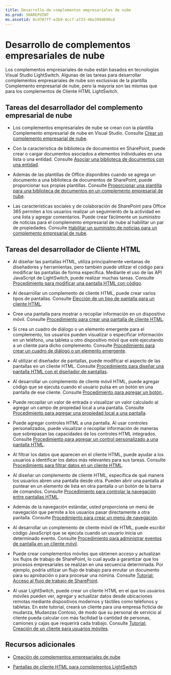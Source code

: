 ```yaml
---
title: Desarrollo de complementos empresariales de nube
ms.prod: SHAREPOINT
ms.assetid: 8cd707ff-e3b9-4cc7-a733-46e399d690c8
---
```



# Desarrollo de complementos empresariales de nube
 Los complementos empresariales de nube están basados en tecnologías Visual Studio LightSwitch. Algunas de las tareas para desarrollar complementos empresariales de nube son exclusivas de la plantilla Complemento empresarial de nube, pero la mayoría son las mismas que para los complementos de Cliente HTML LightSwitch.
## Tareas del desarrollador del complemento empresarial de nube


- Los complementos empresariales de nube se crean con la plantilla Complemento empresarial de nube en Visual Studio. Consulte  [Crear un complemento empresarial de nube](create-a-cloud-business-add-in.md).
    
  
- Con la característica de biblioteca de documentos en SharePoint, puede crear o cargar documentos asociados a elementos individuales en una lista o una entidad. Consulte  [Asociar una biblioteca de documentos con una entidad](associate-a-document-library-with-an-entity.md).
    
  
- Además de las plantillas de Office disponibles cuando se agrega un documento a una biblioteca de documentos de SharePoint, puede proporcionar sus propias plantillas. Consulte  [Proporcionar una plantilla para una biblioteca de documentos en un complemento empresarial de nube](provide-a-template-for-a-document-library-in-a-cloud-business-add-in.md).
    
  
- Las características sociales y de colaboración de SharePoint para Office 365 permiten a los usuarios realizar un seguimiento de la actividad en una lista y agregar comentarios. Puede crear fácilmente un suministro de noticias para el complemento empresarial de nube al habilitar un par de propiedades. Consulte  [Habilitar un suministro de noticias para un complemento empresarial de nube](enable-a-newsfeed-for-a-cloud-business-add-in.md).
    
  

## Tareas del desarrollador de Cliente HTML


- Al diseñar las pantallas HTML, utiliza principalmente ventanas de diseñadores y herramientas, pero también puede utilizar el código para modificar las pantallas de forma específica. Mediante el uso de las API JavaScript de LightSwitch, puede realizar muchas tareas. Consulte  [Procedimiento para modificar una pantalla HTML con código](http://msdn.microsoft.com/es-es/library/jj733572.aspx).
    
  
- Al desarrollar un complemento de cliente HTML, puede crear varios tipos de pantallas. Consulte  [Elección de un tipo de pantalla para un cliente HTML](http://msdn.microsoft.com/es-es/library/jj713590.aspx).
    
  
- Cree una pantalla para mostrar o recopilar información en un dispositivo móvil. Consulte  [Procedimiento para crear una pantalla de cliente HTML](http://msdn.microsoft.com/es-es/library/jj713589.aspx).
    
  
- Si crea un cuadro de diálogo o un elemento emergente para el complemento, los usuarios pueden visualizar o especificar información en un teléfono, una tableta u otro dispositivo móvil que esté ejecutando a un cliente para dicho complemento. Consulte  [Procedimiento para crear un cuadro de diálogo o un elemento emergente](http://msdn.microsoft.com/es-es/library/jj713587.aspx).
    
  
- Al utilizar el diseñador de pantallas, puede modificar el aspecto de las pantallas en un cliente HTML. Consulte  [Procedimiento para diseñar una pantalla HTML con el diseñador de pantallas](http://msdn.microsoft.com/es-es/library/jj733575.aspx).
    
  
- Al desarrollar un complemento de cliente móvil HTML, puede agregar código que se ejecuta cuando el usuario pulsa en un botón en una pantalla de ese cliente. Consulte  [Procedimiento para agregar un botón ](http://msdn.microsoft.com/es-es/library/jj733573.aspx).
    
  
- Puede recopilar un valor de entrada o visualizar un valor calculado al agregar un campo de propiedad local a una pantalla. Consulte  [Procedimiento para agregar una propiedad local a una pantalla](http://msdn.microsoft.com/es-es/library/jj733571.aspx).
    
  
- Puede agregar controles HTML a una pantalla. Al usar controles personalizados, puede visualizar o recopilar información de maneras que sobrepasan las capacidades de los controles HTML integrados. Consulte  [Procedimiento para agregar un control personalizado a una pantalla HTML](http://msdn.microsoft.com/es-es/library/jj733569.aspx).
    
  
- Al filtrar los datos que aparecen en el cliente HTML, puede ayudar a los usuarios a identificar los datos más relevantes para sus tareas. Consulte  [Procedimiento para filtrar datos en un cliente HTML](http://msdn.microsoft.com/es-es/library/jj733574.aspx).
    
  
- Al diseñar un complemento de cliente HTML, especifica de qué manera los usuarios abren una pantalla desde otra. Pueden abrir una pantalla al puntear en un elemento de lista en otra pantalla o un botón de la barra de comandos. Consulte  [Procedimiento para controlar la navegación entre pantallas HTML](http://msdn.microsoft.com/es-es/library/jj733570.aspx).
    
  
- Además de la navegación estándar, usted proporciona un menú de navegación que permite a los usuarios pasar directamente a otra pantalla. Consulte  [Procedimiento para crear un menú de navegación](http://msdn.microsoft.com/es-es/library/dn546744.aspx).
    
  
- Al desarrollar un complemento de cliente móvil de HTML, puede escribir código JavaScript que se ejecuta cuando un usuario inicia un determinado evento. Consulte  [Procedimiento para administrar eventos de pantalla en un cliente móvil](http://msdn.microsoft.com/es-es/library/jj863131.aspx).
    
  
- Puede crear complementos móviles que obtienen acceso y actualizan los flujos de trabajo de SharePoint, lo cual ayuda a garantizar que los procesos empresariales se realizan en una secuencia determinada. Por ejemplo, podría utilizar un flujo de trabajo para enrutar un documento para su aprobación o para procesar una nómina. Consulte  [Tutorial: Acceso al flujo de trabajo de SharePoint](http://msdn.microsoft.com/es-es/library/dn282437.aspx).
    
  
- Al usar LightSwitch, puede crear un cliente HTML en el que los usuarios móviles pueden ver, agregar y actualizar datos desde ubicaciones remotas mediante dispositivos modernos y táctiles como teléfonos y tabletas. En este tutorial, creará un cliente para una empresa ficticia de mudanza, Mudanzas Contoso, de modo que su personal de servicio al cliente pueda calcular con más facilidad la cantidad de personas, camiones y cajas que requerirá cada trabajo. Consulte  [Tutorial: Creación de un cliente para usuarios móviles](http://msdn.microsoft.com/es-es/library/jj674624.aspx).
    
  

## Recursos adicionales
<a name="bk_addresources"> </a>


-  [Creación de complementos empresariales de nube](create-cloud-business-add-ins.md)
    
  
-  [Pantallas de cliente HTML para complementos LightSwitch](http://msdn.microsoft.com/es-es/library/jj674623.aspx)
    
  

